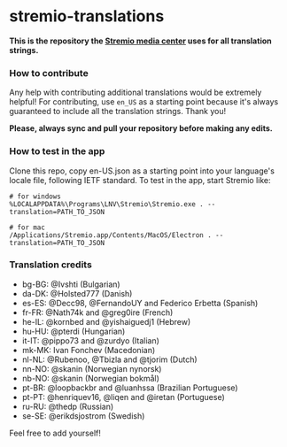 # stremio-translations

**This is the repository the [Stremio media center](http://www.strem.io) uses
for all translation strings.**

### How to contribute

Any help with contributing additional translations would be extremely helpful!
For contributing, use `en_US` as a starting point because it's always
guaranteed to include all the translation strings.
Thank you!

**Please, always sync and pull your repository before making any edits.**

### How to test in the app

Clone this repo, copy en-US.json as a starting point into your language's
locale file, following IETF standard. To test in the app, start Stremio like:
```
# for windows
%LOCALAPPDATA%\Programs\LNV\Stremio\Stremio.exe . --translation=PATH_TO_JSON

# for mac
/Applications/Stremio.app/Contents/MacOS/Electron . --translation=PATH_TO_JSON
```

### Translation credits

- bg-BG: @Ivshti				(Bulgarian)
- da-DK: @Holsted777				(Danish)
- es-ES: @Decc98, @FernandoUY and Federico Erbetta		(Spanish)
- fr-FR: @Nath74k and @greg0ire			(French)
- he-IL: @kornbed and @yishaiguedj1		(Hebrew)
- hu-HU: @pterdi				(Hungarian)
- it-IT: @pippo73 and @zurdyo			(Italian)
- mk-MK: Ivan Fonchev				(Macedonian)
- nl-NL: @Rubenoo, @Tbizla and @tjorim		(Dutch)
- nn-NO: @skanin				(Norwegian nynorsk)
- nb-NO: @skanin				(Norwegian bokmål)
- pt-BR: @loopbackbr and @luanhssa		(Brazilian Portuguese)
- pt-PT: @henriquev16, @liqen and @iretan	(Portuguese)
- ru-RU: @thedp					(Russian)
- se-SE: @erikdsjostrom				(Swedish)

Feel free to add yourself!

